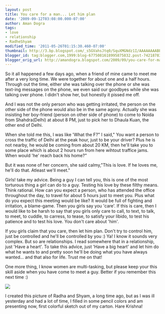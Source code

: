 ```yaml
---
layout: post
title: You care for a man... Let him plan
date: '2009-09-12T03:08:00.000-07:00'
author: Aman Dogra
tags:
- love
- relationship
- RadheShyam
modified_time: '2011-05-26T01:15:30.460-07:00'
thumbnail: http://3.bp.blogspot.com/_s5GVahsJtq0/SquXMGNdz1I/AAAAAAAABEg/1XH68Myim_E/s72-c/RadheShyam-2.jpg
blogger_id: tag:blogger.com,1999:blog-6775081618995875832.post-7421878368475000933
blogger_orig_url: http://amandogra.blogspot.com/2009/09/you-care-for-man-let-him-plan.html
---
```


So it all happened a few days ago, when a friend of mine came to meet me
after a very long time. We were together for about one and a half hours.
Through out the time, either she was talking over the phone or she was
text-ing messages on the phone, we even said our goodbyes while she was
talking over phone. I didn't show her, but honestly it pissed me off.
<!--more-->
And I was not the only person who was getting irritated, the person on
the other side of the phone would also be in the same agony. Actually
she was insisting her boy-friend (person on other side of phone) to come
to Noida from Shahdra(Delhi) at about 8 PM, just to pick her to Dhaula
Kuan, the other end of Delhi.

When she told me this, I was like 'What the F?" I said," You want a person to cross the traffic of Delhi at the peak hour, just to be your driver? Plus he is not nearby, he would be coming from about 20 KM, then he'll take you to some place which is
about 2 hours run from here wihtout traffice jams. When would 'he' reach
back his home?"

But it was none of her concern, she said calmy,"This is love. If he
loves me, he'll do that. Atleast we'll meet."

Girls! take my advice. Being a guy I can tell you, this is one of the
most torturous thing a girl can do to a guy. Testing his love by these
filthy means. Think rational. How can you expect a person, who has
attended the office throughout the day, to travel for about 5 hours just
to meet you. Plus what do you expect this meeting would be like? It
would be full of fighting and irritation, a blame-game. Then you girls
say you 'care'. If this is care, then I would like to be harsh to say
that you girls only care to call, to text, to talk, to meet, to cuddle,
to carress, to tease, to satisfy your libido, to test his patience and to
test his love. You don't care about 'him'.

If you girls claim that you care, then let him plan. Don't try to
control him, just be controlled and he'll be controlled by you :) Ya! I
know it sounds very complex. But so are relationships. I read somewhere
that in a relationship, just 'Have a heart'. To take this advice, just
'Have a big heart' and let him do what he wants to and pretty soon he'll
be doing what you have always wanted... and that also for life. Trust me
on that!

One more thing, I know women are multi-tasking, but please keep your
this skill aside when you have come to meet a guy. Better if you
remember this next time :)

[![](http://3.bp.blogspot.com/_s5GVahsJtq0/SquXMGNdz1I/AAAAAAAABEg/1XH68Myim_E/s320/RadheShyam-2.jpg)](http://3.bp.blogspot.com/_s5GVahsJtq0/SquXMGNdz1I/AAAAAAAABEg/1XH68Myim_E/s1600-h/RadheShyam-2.jpg)

I created this picture of Radha and Shyam, a long time ago, but as I was
ill yesterday and had a lot of time, I filled in some pencil colors and
am presenting now, first colorful sketch out of my carton. Hare Krishna!
